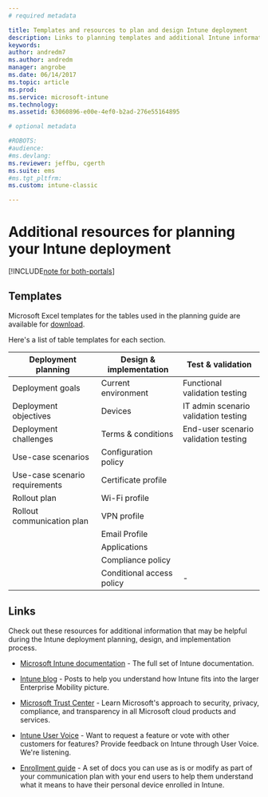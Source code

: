 ```yaml
---
# required metadata

title: Templates and resources to plan and design Intune deployment
description: Links to planning templates and additional Intune information that may be helpful during your Intune deployment planning and implementation process.
keywords:
author: andredm7
ms.author: andredm
manager: angrobe
ms.date: 06/14/2017
ms.topic: article
ms.prod:
ms.service: microsoft-intune
ms.technology:
ms.assetid: 63060896-e00e-4ef0-b2ad-276e55164895

# optional metadata

#ROBOTS:
#audience:
#ms.devlang:
ms.reviewer: jeffbu, cgerth
ms.suite: ems
#ms.tgt_pltfrm:
ms.custom: intune-classic

---
```


# Additional resources for planning your Intune deployment

[!INCLUDE[note for both-portals](./includes/note-for-both-portals.md)]

## Templates

Microsoft Excel templates for the tables used in the planning guide are available for [download](https://gallery.technet.microsoft.com/Intune-deployment-planning-fae156c2?redir=0).

Here's a list of table templates for each section.

|Deployment planning  |Design & implementation   |Test & validation |
|-----|----- |------|
| Deployment goals |Current environment|Functional validation testing|
| Deployment objectives |Devices|IT admin scenario validation testing|
| Deployment challenges |Terms & conditions|End-user scenario validation testing|
| Use-case scenarios |Configuration policy| |
| Use-case scenario requirements |Certificate profile| |
| Rollout plan |Wi-Fi profile| |
| Rollout communication plan|VPN profile| |
| |  Email Profile | |
| | Applications | |
| | Compliance policy | |
| | Conditional access policy|-|


## Links

Check out these resources for additional information that may be helpful during the Intune deployment planning, design, and implementation process.

-   [Microsoft Intune documentation](/intune/) - The full set of Intune documentation.

-   [Intune blog](https://blogs.technet.microsoft.com/enterprisemobility/) - Posts to help you understand how Intune fits into the larger Enterprise Mobility picture.

-   [Microsoft Trust Center](http://www.microsoft.com/TrustCenter/default.aspx) - Learn Microsoft's approach to security, privacy, compliance, and transparency in all Microsoft cloud products and services.

-   [Intune User Voice](http://microsoftintune.uservoice.com/) - Want to request a feature or vote with other customers for features? Provide feedback on Intune through User Voice. We're listening.

-   [Enrollment guide](https://gallery.technet.microsoft.com/Intune-End-User-Enrollment-3a0c9b0c?WT.mc_id=Blog_Intune_General_PCIT) - A set of docs you can use as is or modify as part of your communication plan with your end users to help them understand what it means to have their personal device enrolled in Intune.
